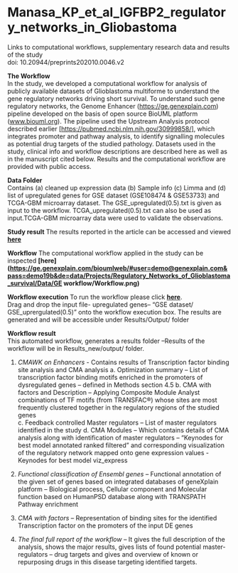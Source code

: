 # Manasa_KP_et_al_IGFBP2_regulatory_networks_in_Gliobastoma
Links to computational workflows, supplementary research data and results of the study\
doi: 10.20944/preprints202010.0046.v2

**The Workflow**\
In the study, we developed a computational workflow for analysis of publicly available datasets of Glioblastoma multiforme to understand the gene regulatory networks driving short survival. To understand such gene regulatory networks, the Genome Enhancer (https://ge.genexplain.com) pipeline developed on the basis of open source BioUML platform (www.biouml.org). The pipeline used the Upstream Analysis protocol described earlier [https://pubmed.ncbi.nlm.nih.gov/30999858/], which integrates promoter and pathway analysis, to identify signalling molecules as potential drug targets of the studied pathology. Datasets used in the study, clinical info and workflow descriptions are described here as well as in the manuscript cited below. Results and the computational workflow are provided with public access.  

**Data Folder**\
Contains (a) cleaned up expression data (b) Sample info (c) Limma and (d) list of upregulated genes for GSE dataset (GSE108474  & GSE53733) and TCGA-GBM microarray dataset. 
The GSE_upregulated(0.5).txt is given as input to the workflow. TCGA_upregulated(0.5).txt can also be used as input.TCGA-GBM microarray data were used to validate the observations.


**Study result**    The results reported in the article can be accessed and viewed **[here](https://ge.genexplain.com/bioumlweb/#user=demo@genexplain.com&pass=demo19b&de=data/Projects/Regulatory_Networks_of_Glioblastoma_survival/Data/GSE_dataset/)**

**Workflow**        The computational workflow applied in the study can be inspected **[here](https://ge.genexplain.com/bioumlweb/#user=demo@genexplain.com&pass=demo19b&de=data/Projects/Regulatory_Networks_of_Glioblastoma_survival/Data/GE workflow/Workflow.png)**

**Workflow execution**     To run the workflow please click **[here](https://ge.genexplain.com/bioumlweb/#user=demo@genexplain.com&pass=demo19b&de=data/Projects/Regulatory_Networks_of_Glioblastoma_survival/Data/GE%20workflow/Workflow)**.\
Drag and drop the input file- upregulated genes– “GSE dataset/ GSE_uprergulated(0.5)” onto the workflow execution box. The results are generated and will be accessible under Results/Output/ folder 


**Workflow result**\
This automated workflow, generates a results folder –Results of the workflow will be in  Results_new/output/ folder. 

1.	*CMAWK on Enhancers* - Contains results of Transcription factor binding site analysis and CMA analysis 
  a. Optimization summary – List of transcription factor binding motifs enriched in the promoters of dysregulated genes – defined in Methods section 4.5 
  b. CMA with factors and Description – Applying Composite Module Analyst combinations of TF motifs (from TRANSFAC®) whose sites are most frequently clustered together in the regulatory regions of the studied genes  
  c. Feedback controlled Master regulators – List of master regulators identified in the study
  d. CMA Modules – Which contains details of CMA analysis along with identification of master regulators – “Keynodes for best model annotated ranked filtered” and corresponding visualization of the regulatory network mapped onto gene expression values - Keynodes for best model viz_express

2.	 *Functional classification of Ensembl genes* – Functional annotation of the given set of genes based on integrated databases of geneXplain platform – Biological process, Cellular  component and Molecular function based on HumanPSD database along with TRANSPATH Pathway enrichment 
3.	*CMA with factors* – Representation of binding sites for the identified Transcription factor on the promoters of the input DE genes
4.	*The final full report of the workflow* – It gives the full description of the analysis, shows the major results, gives lists of found potential master-regulators – drug targets and gives and overview of known or repurposing drugs in this disease targeting identified targets. 
